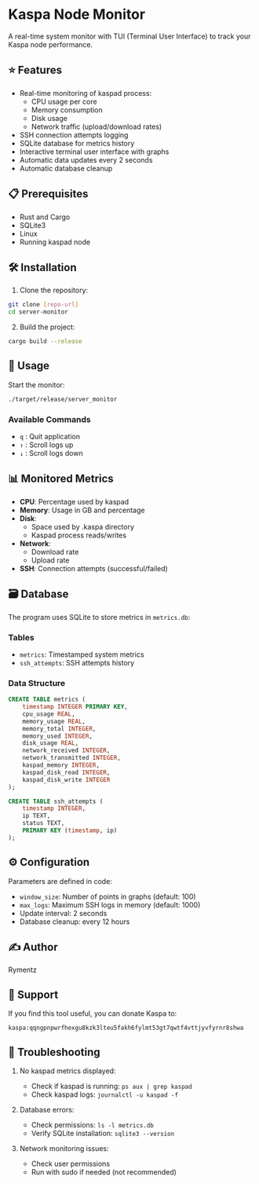 # Kaspa Node Monitor

A real-time system monitor with TUI (Terminal User Interface) to track your Kaspa node performance.

## ⭐ Features

- Real-time monitoring of kaspad process:
  - CPU usage per core
  - Memory consumption
  - Disk usage
  - Network traffic (upload/download rates)
- SSH connection attempts logging
- SQLite database for metrics history
- Interactive terminal user interface with graphs
- Automatic data updates every 2 seconds
- Automatic database cleanup

## 📋 Prerequisites

- Rust and Cargo
- SQLite3
- Linux
- Running kaspad node

## 🛠️ Installation

1. Clone the repository:
```bash
git clone [repo-url]
cd server-monitor
```

2. Build the project:
```bash
cargo build --release
```

## 🚀 Usage

Start the monitor:
```bash
./target/release/server_monitor
```

### Available Commands

- `q` : Quit application
- `↑` : Scroll logs up
- `↓` : Scroll logs down

## 📊 Monitored Metrics

- **CPU**: Percentage used by kaspad
- **Memory**: Usage in GB and percentage
- **Disk**: 
  - Space used by .kaspa directory
  - Kaspad process reads/writes
- **Network**: 
  - Download rate
  - Upload rate
- **SSH**: Connection attempts (successful/failed)

## 🗃️ Database

The program uses SQLite to store metrics in `metrics.db`:

### Tables
- `metrics`: Timestamped system metrics
- `ssh_attempts`: SSH attempts history

### Data Structure
```sql
CREATE TABLE metrics (
    timestamp INTEGER PRIMARY KEY,
    cpu_usage REAL,
    memory_usage REAL,
    memory_total INTEGER,
    memory_used INTEGER,
    disk_usage REAL,
    network_received INTEGER,
    network_transmitted INTEGER,
    kaspad_memory INTEGER,
    kaspad_disk_read INTEGER,
    kaspad_disk_write INTEGER
);

CREATE TABLE ssh_attempts (
    timestamp INTEGER,
    ip TEXT,
    status TEXT,
    PRIMARY KEY (timestamp, ip)
);
```

## ⚙️ Configuration

Parameters are defined in code:
- `window_size`: Number of points in graphs (default: 100)
- `max_logs`: Maximum SSH logs in memory (default: 1000)
- Update interval: 2 seconds
- Database cleanup: every 12 hours

## ✍️ Author

Rymentz

## 💝 Support

If you find this tool useful, you can donate Kaspa to:
```
kaspa:qqngpnpwrfhexgu8kzk3lteu5fakh6fylmt53gt7qwtf4vttjyvfyrnr8shwa
```

## 🐛 Troubleshooting

1. No kaspad metrics displayed:
   - Check if kaspad is running: `ps aux | grep kaspad`
   - Check kaspad logs: `journalctl -u kaspad -f`

2. Database errors:
   - Check permissions: `ls -l metrics.db`
   - Verify SQLite installation: `sqlite3 --version`

3. Network monitoring issues:
   - Check user permissions
   - Run with sudo if needed (not recommended)
